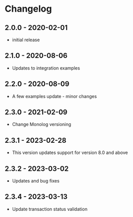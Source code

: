 # Changelog

## 2.0.0 - 2020-02-01

- initial release


## 2.1.0 - 2020-08-06

- Updates to integration examples


## 2.2.0 - 2020-08-09

- A few examples update - minor changes

## 2.3.0 - 2021-02-09

- Change Monolog versioning

## 2.3.1 - 2023-02-28

- This version updates support for version 8.0 and above


## 2.3.2 - 2023-03-02
- Updates and bug fixes

## 2.3.4 - 2023-03-13
- Update transaction status validation
